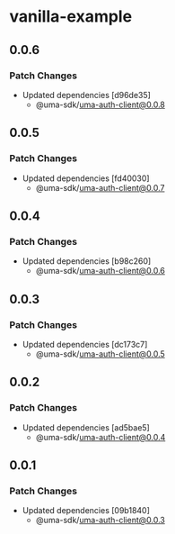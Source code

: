 # vanilla-example

## 0.0.6

### Patch Changes

- Updated dependencies [d96de35]
  - @uma-sdk/uma-auth-client@0.0.8

## 0.0.5

### Patch Changes

- Updated dependencies [fd40030]
  - @uma-sdk/uma-auth-client@0.0.7

## 0.0.4

### Patch Changes

- Updated dependencies [b98c260]
  - @uma-sdk/uma-auth-client@0.0.6

## 0.0.3

### Patch Changes

- Updated dependencies [dc173c7]
  - @uma-sdk/uma-auth-client@0.0.5

## 0.0.2

### Patch Changes

- Updated dependencies [ad5bae5]
  - @uma-sdk/uma-auth-client@0.0.4

## 0.0.1

### Patch Changes

- Updated dependencies [09b1840]
  - @uma-sdk/uma-auth-client@0.0.3
